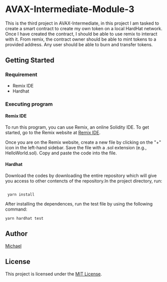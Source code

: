 # AVAX-Intermediate-Module-3

This is the third project in AVAX-Intermediate, in this project I am tasked to create a smart contract to create my own token on a local HardHat network. Once I have created the contract, I should be able to use remix to interact with it. From remix, the contract owner should be able to mint tokens to a provided address. Any user should be able to burn and transfer tokens.

## Getting Started

### Requirement

- Remix IDE
- Hardhat

### Executing program

#### Remix IDE

To run this program, you can use Remix, an online Solidity IDE. To get started, go to the Remix website at [Remix IDE](https://remix.ethereum.org/).

Once you are on the Remix website, create a new file by clicking on the "+" icon in the left-hand sidebar. Save the file with a .sol extension (e.g., HelloWorld.sol). Copy and paste the code into the file.

#### Hardhat

Download the codes by downloading the entire repository which will give you access to other contencts of the repository.In the project directory,  run:

```shell

 yarn install

```

After installing the dependences, run the test file by using the following command:

```shell
yarn hardhat test
```

## Author

[Michael](https://github.com/m-azra3l)

## License

This project is licensed under the [MIT License](LICENSE).
